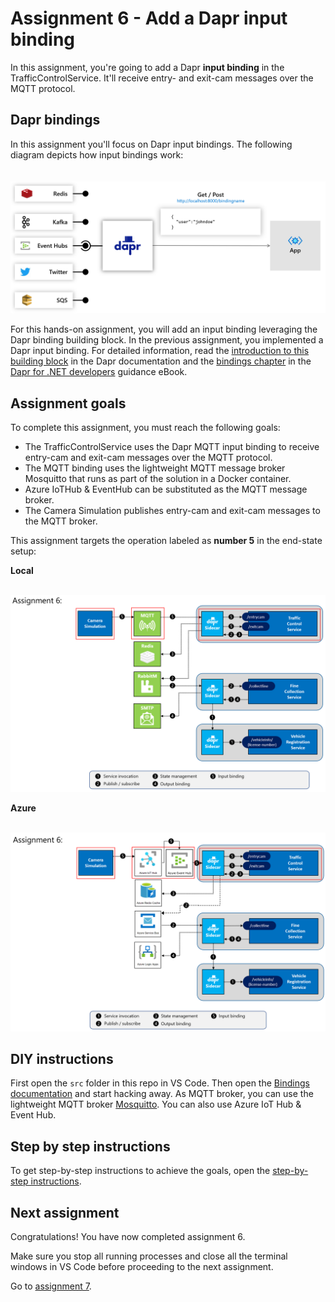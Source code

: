 # Assignment 6 - Add a Dapr input binding

In this assignment, you're going to add a Dapr **input binding** in the TrafficControlService. It'll receive entry- and exit-cam messages over the MQTT protocol.

## Dapr bindings

In this assignment you'll focus on Dapr input bindings. The following diagram depicts how input bindings work:

<img src="img/input-binding.png" style="zoom: 50%;padding-top: 40px;" />

For this hands-on assignment, you will add an input binding leveraging the Dapr binding building block. In the previous assignment, you implemented a Dapr input binding. For detailed information, read the [introduction to this building block](https://docs.dapr.io/developing-applications/building-blocks/bindings/) in the Dapr documentation and the [bindings chapter](https://docs.microsoft.com/dotnet/architecture/dapr-for-net-developers/bindings) in the [Dapr for .NET developers](https://docs.microsoft.com/dotnet/architecture/dapr-for-net-developers/) guidance eBook.


## Assignment goals

To complete this assignment, you must reach the following goals:

- The TrafficControlService uses the Dapr MQTT input binding to receive entry-cam and exit-cam messages over the MQTT protocol.
- The MQTT binding uses the lightweight MQTT message broker Mosquitto that runs as part of the solution in a Docker container.
- Azure IoTHub & EventHub can be substituted as the MQTT message broker.
- The Camera Simulation publishes entry-cam and exit-cam messages to the MQTT broker.

This assignment targets the operation labeled as **number 5** in the end-state setup:

**Local**

<img src="./img/input-binding-operation.png" style="zoom: 67%;padding-top: 25px;" />

**Azure**

<img src="./img/input-binding-operation-azure.png" style="zoom: 67%;padding-top: 25px;" />

## DIY instructions

First open the `src` folder in this repo in VS Code. Then open the [Bindings documentation](https://docs.dapr.io/developing-applications/building-blocks/bindings/) and start hacking away. As MQTT broker, you can use the lightweight MQTT broker [Mosquitto](https://mosquitto.org/). You can also use Azure IoT Hub & Event Hub.

## Step by step instructions

To get step-by-step instructions to achieve the goals, open the [step-by-step instructions](step-by-step.md).

## Next assignment

Congratulations! You have now completed assignment 6.

Make sure you stop all running processes and close all the terminal windows in VS Code before proceeding to the next assignment.

Go to [assignment 7](../Assignment07/README.md).
